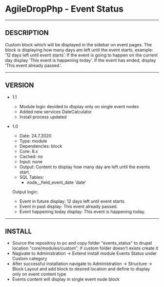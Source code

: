 # AgileDropPhp - Event Status
--------------------------------
DESCRIPTION
--------------------------------
Custom block which will be displayed in the sidebar on event pages. The block is displaying how many days are left until the event starts, example: ‘12 days left until event starts’. If the event is going to happen on the current day display 'This event is happening today'. If the event has ended, display ‘This event already passed.’.


--------------------------------
VERSION
--------------------------------
- 1.1 
	- Module logic devided to display only on single event nodes 
	- Added new services DateCalculator
	- Install process updated
	
- 1.0 	
	- Date: 24.7.2020
	- Type: module
	- Dependencies: block
	- Core: 8.x
	- Cached: no
	- Input: none
	- Output: Content to display how many day are left until the events start. 
	- SQL Tables:
	   - node__field_event_date 'date'
	
	Output logic:<br />
	- Event in future display: 12 days left until event starts. 
	- Event in past display: This event already passed. 
	- Event happening today display: This event is happening today.
	
--------------------------------
INSTALL
--------------------------------
- Source the repositroy to pc and copy folder "events_status" to drupal location "core/modules/custom", if custom folder doesn't exists create it
- Nagivate to Administration -> Extend install module Events Status under Custom category
- After successful installation navigate to Administration -> Structure -> Block Layout and add block to desired location and define to display only on event content type
- Events content will display in single event node block
